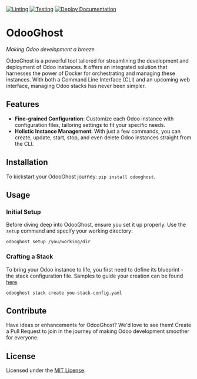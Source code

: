 [![Linting](https://github.com/remyz17/odooghost/actions/workflows/lint.yaml/badge.svg)](https://github.com/remyz17/odooghost/actions/workflows/lint.yaml)
[![Testing](https://github.com/remyz17/odooghost/actions/workflows/test.yaml/badge.svg)](https://github.com/remyz17/odooghost/actions/workflows/test.yaml)
[![Deploy Documentation](https://github.com/remyz17/odooghost/actions/workflows/docs.yaml/badge.svg)](https://github.com/remyz17/odooghost/actions/workflows/docs.yaml)
# OdooGhost
*Making Odoo development a breeze.*  

OdooGhost is a powerful tool tailored for streamlining the development and deployment of Odoo instances. It offers an integrated solution that harnesses the power of Docker for orchestrating and managing these instances. With both a Command Line Interface (CLI) and an upcoming web interface, managing Odoo stacks has never been simpler.

## Features

- **Fine-grained Configuration**: Customize each Odoo instance with configuration files, tailoring settings to fit your specific needs.
- **Holistic Instance Management**: With just a few commands, you can create, update, start, stop, and even delete Odoo instances straight from the CLI.

## Installation
To kickstart your OdooGhost journey:
`pip install odooghost`.

## Usage

### Initial Setup
Before diving deep into OdooGhost, ensure you set it up properly. Use the `setup` command and specify your working directory:
```
odooghost setup /you/working/dir
```
### Crafting a Stack
To bring your Odoo instance to life, you first need to define its blueprint - the stack configuration file. Samples to guide your creation can be found [here](exemple-stack.yml).
```
odooghost stack create you-stack-config.yaml
```

## Contribute
Have ideas or enhancements for OdooGhost? We'd love to see them! Create a Pull Request to join in the journey of making Odoo development smoother for everyone.

## License
Licensed under the [MIT License](LICENSE).

